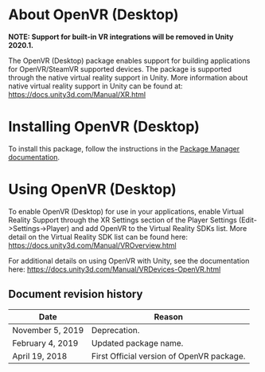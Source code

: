 # About OpenVR (Desktop)

**NOTE: Support for built-in VR integrations will be removed in Unity 2020.1.**

The OpenVR (Desktop) package enables support for building applications for OpenVR/SteamVR supported devices. The package is supported through the native virtual reality support in Unity.
More information about native virtual reality support in Unity can be found at: https://docs.unity3d.com/Manual/XR.html

# Installing OpenVR (Desktop)

To install this package, follow the instructions in the [Package Manager documentation](https://docs.unity3d.com/Packages/com.unity.package-manager-ui@latest/index.html). 

# Using OpenVR (Desktop)

To enable OpenVR (Desktop) for use in your applications, enable Virtual Reality Support through the XR Settings section of the Player Settings (Edit->Settings->Player) and add OpenVR to the Virtual Reality SDKs list.
More detail on the Virtual Reality SDK list can be found here: https://docs.unity3d.com/Manual/VROverview.html

For additional details on using OpenVR with Unity, see the documentation here: https://docs.unity3d.com/Manual/VRDevices-OpenVR.html

## Document revision history
|Date|Reason|
|---|---|
|November 5, 2019|Deprecation.|
|February 4, 2019|Updated package name.|
|April 19, 2018|First Official version of OpenVR package.|

